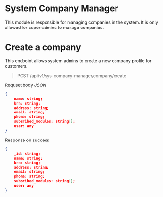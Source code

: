 # System Company Manager
This module is responsible for managing companies in the system. It is only allowed for super-admins to manage companies.


# Create a company

This endpoint allows system admins to create a new company profile for customers.

> POST /api/v1/sys-company-manager/company/create

Requset body *JSON*

```json
{
    name: string;
    brn: string;
    address: string;
    email: string;
    phone: string;
    subsribed_modules: string[];
    user: any
}
```

Response on success

```json
{
    _id: string;
    name: string;
    brn: string;
    address: string;
    email: string;
    phone: string;
    subsribed_modules: string[];
    user: any
}
```